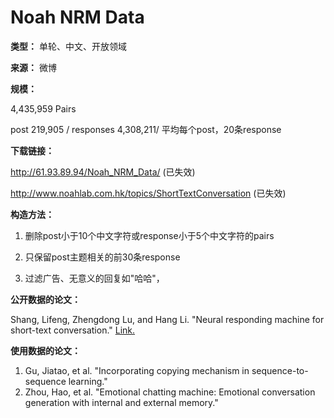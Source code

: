 # Noah NRM Data

**类型：** 单轮、中文、开放领域

**来源：** 微博

**规模：**

4,435,959 Pairs

post 219,905 / responses 4,308,211/ 平均每个post，20条response



**下载链接：**

http://61.93.89.94/Noah_NRM_Data/ (已失效)

http://www.noahlab.com.hk/topics/ShortTextConversation (已失效)



**构造方法：**

1. 删除post小于10个中文字符或response小于5个中文字符的pairs

2. 只保留post主题相关的前30条response

3. 过滤广告、无意义的回复如"哈哈"，

   

**公开数据的论文：**

Shang, Lifeng, Zhengdong Lu, and Hang Li. "Neural responding machine for short-text conversation."  [Link.](https://www.aclweb.org/anthology/P15-1152)



**使用数据的论文：**

1. Gu, Jiatao, et al. "Incorporating copying mechanism in sequence-to-sequence learning."
2. Zhou, Hao, et al. "Emotional chatting machine: Emotional conversation generation with internal and external memory."